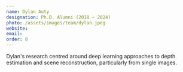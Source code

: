 ```yaml
---
name: Dylan Auty
designation: Ph.D. Alumni (2018 ~ 2024)
photo: /assets/images/team/dylan.jpeg
website:
email: 
order: 8
---
```

Dylan's research centred around deep learning approaches to depth estimation and scene reconstruction, particularly from single images.
